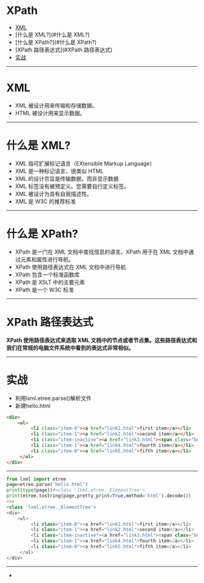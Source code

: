 # XPath
* [XML](#XML)
* [什么是 XML?](#什么是 XML?)
* [什么是 XPath?](#什么是 XPath?)
* [XPath 路径表达式](#XPath 路径表达式)
* [实战](#实战)

***
# XML
* XML 被设计用来传输和存储数据。
* HTML 被设计用来显示数据。

***
# 什么是 XML?
* XML 指可扩展标记语言（EXtensible Markup Language）
* XML 是一种标记语言，很类似 HTML
* XML 的设计宗旨是传输数据，而非显示数据
* XML 标签没有被预定义。您需要自行定义标签。
* XML 被设计为具有自我描述性。
* XML 是 W3C 的推荐标准

***
# 什么是 XPath?
* XPath 是一门在 XML 文档中查找信息的语言。XPath 用于在 XML 文档中通过元素和属性进行导航。
* XPath 使用路径表达式在 XML 文档中进行导航
* XPath 包含一个标准函数库
* XPath 是 XSLT 中的主要元素
* XPath 是一个 W3C 标准

***
# XPath 路径表达式
**XPath 使用路径表达式来选取 XML 文档中的节点或者节点集。这些路径表达式和我们在常规的电脑文件系统中看到的表达式非常相似。**





***
# 实战
* 利用lxml.etree.parse()解析文件
* 新建hello.html
```html
<div>
    <ul>
         <li class="item-0"><a href="link1.html">first item</a></li>
         <li class="item-1"><a href="link2.html">second item</a></li>
         <li class="item-inactive"><a href="link3.html"><span class="bold">third item</span></a></li>
         <li class="item-1"><a href="link4.html">fourth item</a></li>
         <li class="item-0"><a href="link5.html">fifth item</a></li>
     </ul>
</div>
```
***
```python
from lxml import etree
page=etree.parse('hello.html')
print(type(page))#<class 'lxml.etree._ElementTree'>
print(etree.tostring(page,pretty_print=True,method='html').decode())
>>>
<class 'lxml.etree._ElementTree'>
<div>
    <ul>
         <li class="item-0"><a href="link1.html">first item</a></li>
         <li class="item-1"><a href="link2.html">second item</a></li>
         <li class="item-inactive"><a href="link3.html"><span class="bold">third item</span></a></li>
         <li class="item-1"><a href="link4.html">fourth item</a></li>
         <li class="item-0"><a href="link5.html">fifth item</a></li>
     </ul>
</div>
```

***
* 
